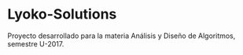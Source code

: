 # Lyoko-Solutions
Proyecto desarrollado para la materia Análisis y Diseño de Algoritmos, semestre U-2017.
